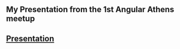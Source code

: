 ## My Presentation from the 1st Angular Athens meetup
## [Presentation](https://stefanos-.github.io/angular-athens-meetup-presentation/)